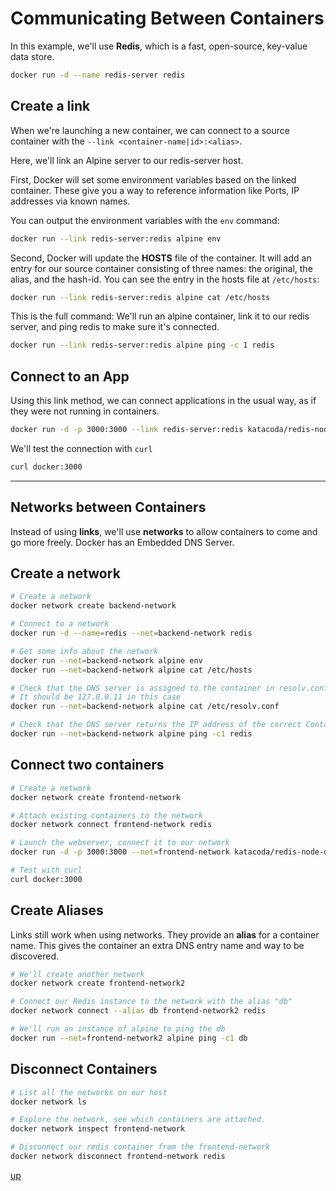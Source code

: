 # Communicating Between Containers

In this example, we'll use **Redis**, which is a fast, open-source, key-value data store.

```bash
docker run -d --name redis-server redis
```

## Create a link

When we're launching a new container, we can connect to a source container with the `--link <container-name|id>:<alias>`.

Here, we'll link an Alpine server to our redis-server host.

First, Docker will set some environment variables based on the linked container. These give you a way to reference information like Ports, IP addresses via known names.

You can output the environment variables with the `env` command:

```bash
docker run --link redis-server:redis alpine env
```

Second, Docker will update the **HOSTS** file of the container. It will add an entry for our source container consisting of three names: the original, the alias, and the hash-id. You can see the entry in the hosts file at `/etc/hosts`:

```bash
docker run --link redis-server:redis alpine cat /etc/hosts
```

This is the full command: We'll run an alpine container, link it to our redis server, and ping redis to make sure it's connected.

```bash
docker run --link redis-server:redis alpine ping -c 1 redis
```

## Connect to an App

Using this link method, we can connect applications in the usual way, as if they were not running in containers.

```bash
docker run -d -p 3000:3000 --link redis-server:redis katacoda/redis-node-docker-example
```

We'll test the connection with `curl`

```bash
curl docker:3000
```

* * *

## Networks between Containers

Instead of using **links**, we'll use **networks** to allow containers to come and go more freely.
Docker has an Embedded DNS Server.

## Create a network

```bash
# Create a network
docker network create backend-network

# Connect to a network
docker run -d --name=redis --net=backend-network redis

# Get some info about the network
docker run --net=backend-network alpine env
docker run --net=backend-network alpine cat /etc/hosts

# Check that the DNS server is assigned to the container in resolv.conf
# It should be 127.0.0.11 in this case
docker run --net=backend-network alpine cat /etc/resolv.conf

# Check that the DNS server returns the IP address of the correct Container
docker run --net=backend-network alpine ping -c1 redis

```

## Connect two containers

```bash
# Create a network
docker network create frontend-network

# Attach existing containers to the network
docker network connect frontend-network redis

# Launch the webserver, connect it to our network
docker run -d -p 3000:3000 --net=frontend-network katacoda/redis-node-docker-example

# Test with curl
curl docker:3000
```

## Create Aliases

Links still work when using networks. They provide an **alias** for a container name. This gives the container an extra DNS entry name and way to be discovered.

```bash
# We'll create another network
docker network create frontend-network2

# Connect our Redis instance to the network with the alias "db"
docker network connect --alias db frontend-network2 redis

# We'll run an instance of alpine to ping the db
docker run --net=frontend-network2 alpine ping -c1 db
```

## Disconnect Containers

```bash
# List all the networks on our host
docker network ls

# Explore the network, see which containers are attached.
docker network inspect frontend-network

# Disconnect our redis container from the frontend-network
docker network disconnect frontend-network redis

```

[up](README.md#table-of-contents)
